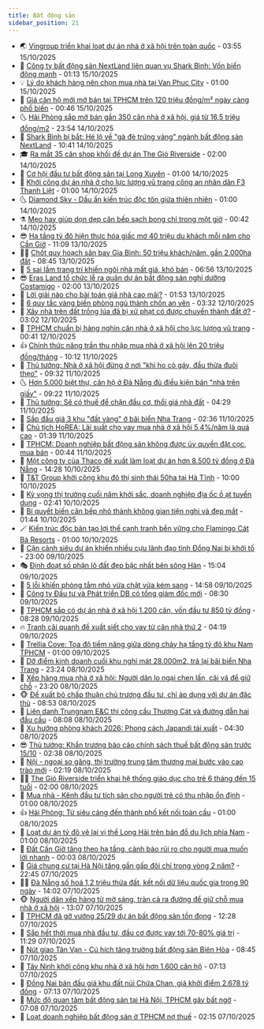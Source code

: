 ```yaml
---
title: Bất động sản
sidebar_position: 21
---
```


<!-- dantri-bat-dong-san:START -->
- 🌏 [Vingroup triển khai loạt dự án nhà ở xã hội trên toàn quốc](https://dantri.com.vn/bat-dong-san/vingroup-trien-khai-loat-du-an-nha-o-xa-hoi-tren-toan-quoc-20251015102823328.htm) - 03:55 15/10/2025
- 👹 [Công ty bất động sản NextLand liên quan vụ Shark Bình: Vốn biến động mạnh](https://dantri.com.vn/kinh-doanh/cong-ty-bat-dong-san-nextland-lien-quan-vu-shark-binh-von-bien-dong-manh-20251014170158870.htm) - 01:13 15/10/2025
- 💡 [Lý do khách hàng nên chọn mua nhà tại Van Phuc City](https://dantri.com.vn/bat-dong-san/ly-do-khach-hang-nen-chon-mua-nha-tai-van-phuc-city-20251014191829016.htm) - 01:00 15/10/2025
- 🌋 [Giá căn hộ mới mở bán tại TPHCM trên 120 triệu đồng/m² ngày càng phổ biến](https://dantri.com.vn/bat-dong-san/gia-can-ho-moi-mo-ban-tai-tphcm-tren-120-trieu-dongm-ngay-cang-pho-bien-20251015065746640.htm) - 00:46 15/10/2025
- 🌜 [Hải Phòng sắp mở bán gần 350 căn nhà ở xã hội, giá từ 16,5 triệu đồng/m2](https://dantri.com.vn/bat-dong-san/hai-phong-sap-mo-ban-gan-350-can-nha-o-xa-hoi-gia-tu-165-trieu-dongm2-20251015010942783.htm) - 23:54 14/10/2025
- 💃 [Shark Bình bị bắt: Hé lộ về &quot;gà đẻ trứng vàng&quot; ngành bất động sản NextLand](https://dantri.com.vn/kinh-doanh/shark-binh-bi-bat-he-lo-ve-ga-de-trung-vang-nganh-bat-dong-san-nextland-20251014163134618.htm) - 10:41 14/10/2025
- 🎓 [Ra mắt 35 căn shop khối đế dự án The Gió Riverside](https://dantri.com.vn/bat-dong-san/ra-mat-35-can-shop-khoi-de-du-an-the-gio-riverside-20251012090921202.htm) - 02:00 14/10/2025
- 🌝 [Cơ hội đầu tư bất động sản tại Long Xuyên](https://dantri.com.vn/bat-dong-san/co-hoi-dau-tu-bat-dong-san-tai-long-xuyen-20251013214950816.htm) - 01:00 14/10/2025
- 🧐 [Khởi công dự án nhà ở cho lực lượng vũ trang công an nhân dân F3 Thanh Liệt](https://dantri.com.vn/bat-dong-san/khoi-cong-du-an-nha-o-cho-luc-luong-vu-trang-cong-an-nhan-dan-f3-thanh-liet-20251013214426758.htm) - 01:00 14/10/2025
- 🌜 [Diamond Sky - Dấu ấn kiến trúc độc tôn giữa thiên nhiên](https://dantri.com.vn/bat-dong-san/diamond-sky-dau-an-kien-truc-doc-ton-giua-thien-nhien-20251013180647906.htm) - 01:00 14/10/2025
- ⚗️ [Mẹo hay giúp dọn dẹp căn bếp sạch bong chỉ trong một giờ](https://dantri.com.vn/bat-dong-san/meo-hay-giup-don-dep-can-bep-sach-bong-chi-trong-mot-gio-20251012105539161.htm) - 00:42 14/10/2025
- 😎 [Hạ tầng tỷ đô hiện thực hóa giấc mơ 40 triệu du khách mỗi năm cho Cần Giờ](https://dantri.com.vn/bat-dong-san/ha-tang-ty-do-hien-thuc-hoa-giac-mo-40-trieu-du-khach-moi-nam-cho-can-gio-20251013175140186.htm) - 11:09 13/10/2025
- 🧑‍🏫 [Chốt quy hoạch sân bay Gia Bình: 50 triệu khách/năm, gần 2.000ha đất](https://dantri.com.vn/bat-dong-san/chot-quy-hoach-san-bay-gia-binh-50-trieu-khachnam-gan-2000ha-dat-20251013152442637.htm) - 08:45 13/10/2025
- 💪 [5 sai lầm trang trí khiến ngôi nhà mất giá, khó bán](https://dantri.com.vn/bat-dong-san/5-sai-lam-trang-tri-khien-ngoi-nha-mat-gia-kho-ban-20251013085815800.htm) - 06:56 13/10/2025
- 😎 [Eras Land tổ chức lễ ra quân dự án bất động sản nghỉ dưỡng Costamigo](https://dantri.com.vn/bat-dong-san/eras-land-to-chuc-le-ra-quan-du-an-bat-dong-san-nghi-duong-costamigo-20251012231445138.htm) - 02:00 13/10/2025
- 🧠 [Lời giải nào cho bài toán giá nhà cao mãi?](https://dantri.com.vn/bat-dong-san/loi-giai-nao-cho-bai-toan-gia-nha-cao-mai-20251012112423167.htm) - 01:53 13/10/2025
- 🧰 [6 quy tắc vàng biến phòng ngủ thành chốn an yên](https://dantri.com.vn/bat-dong-san/6-quy-tac-vang-bien-phong-ngu-thanh-chon-an-yen-20251012101025758.htm) - 03:32 12/10/2025
- 🤩 [Xây nhà trên đất trồng lúa đã bị xử phạt có được chuyển thành đất ở?](https://dantri.com.vn/bat-dong-san/xay-nha-tren-dat-trong-lua-da-bi-xu-phat-co-duoc-chuyen-thanh-dat-o-20251012073711131.htm) - 03:02 12/10/2025
- 🦆 [TPHCM chuẩn bị hàng nghìn căn nhà ở xã hội cho lực lượng vũ trang](https://dantri.com.vn/thoi-su/tphcm-chuan-bi-hang-nghin-can-nha-o-xa-hoi-cho-luc-luong-vu-trang-20251011225940619.htm) - 00:41 12/10/2025
- 👍 [Chính thức nâng trần thu nhập mua nhà ở xã hội lên 20 triệu đồng/tháng](https://dantri.com.vn/bat-dong-san/chinh-thuc-nang-tran-thu-nhap-mua-nha-o-xa-hoi-len-20-trieu-dongthang-20251011170653367.htm) - 10:12 11/10/2025
- 🙉 [Thủ tướng: Nhà ở xã hội đừng ở nơi &quot;khỉ ho cò gáy, đầu thừa đuôi thẹo&quot;](https://dantri.com.vn/bat-dong-san/thu-tuong-nha-o-xa-hoi-dung-o-noi-khi-ho-co-gay-dau-thua-duoi-theo-20251011162656231.htm) - 09:32 11/10/2025
- 🌜 [Hơn 5.000 biệt thự, căn hộ ở Đà Nẵng đủ điều kiện bán &quot;nhà trên giấy&quot;](https://dantri.com.vn/bat-dong-san/hon-5000-biet-thu-can-ho-o-da-nang-du-dieu-kien-ban-nha-tren-giay-20251011154901654.htm) - 09:22 11/10/2025
- 🌋 [Thủ tướng: Sẽ có thuế để chặn đầu cơ, thổi giá nhà đất](https://dantri.com.vn/bat-dong-san/thu-tuong-se-co-thue-de-chan-dau-co-thoi-gia-nha-dat-20251011110832734.htm) - 04:29 11/10/2025
- 🥰 [Sắp đấu giá 3 khu &quot;đất vàng&quot; ở bãi biển Nha Trang](https://dantri.com.vn/bat-dong-san/sap-dau-gia-3-khu-dat-vang-o-bai-bien-nha-trang-20251010171747442.htm) - 02:36 11/10/2025
- 💯 [Chủ tịch HoREA: Lãi suất cho vay mua nhà ở xã hội 5,4%/năm là quá cao](https://dantri.com.vn/bat-dong-san/chu-tich-horea-lai-suat-cho-vay-mua-nha-o-xa-hoi-54nam-la-qua-cao-20251011061026777.htm) - 01:39 11/10/2025
- 🤩 [TPHCM: Doanh nghiệp bất động sản không được ủy quyền đặt cọc, mua bán](https://dantri.com.vn/bat-dong-san/tphcm-doanh-nghiep-bat-dong-san-khong-duoc-uy-quyen-dat-coc-mua-ban-20251011054839669.htm) - 00:44 11/10/2025
- 💄 [Một công ty của Thaco đề xuất làm loạt dự án hơn 8.500 tỷ đồng ở Đà Nẵng](https://dantri.com.vn/bat-dong-san/mot-cong-ty-cua-thaco-de-xuat-lam-loat-du-an-hon-8500-ty-dong-o-da-nang-20251010153746612.htm) - 14:28 10/10/2025
- 🦍 [T&amp;T Group khởi công khu đô thị sinh thái 50ha tại Hà Tĩnh](https://dantri.com.vn/bat-dong-san/tt-group-khoi-cong-khu-do-thi-sinh-thai-50ha-tai-ha-tinh-20251010163927026.htm) - 10:00 10/10/2025
- 🎡 [Kỳ vọng thị trường cuối năm khởi sắc, doanh nghiệp địa ốc ồ ạt tuyển dụng](https://dantri.com.vn/bat-dong-san/ky-vong-thi-truong-cuoi-nam-khoi-sac-doanh-nghiep-dia-oc-o-at-tuyen-dung-20251010090953869.htm) - 02:41 10/10/2025
- 🐎 [Bí quyết biến căn bếp nhỏ thành không gian tiện nghi và đẹp mắt](https://dantri.com.vn/bat-dong-san/bi-quyet-bien-can-bep-nho-thanh-khong-gian-tien-nghi-va-dep-mat-20251010003452651.htm) - 01:44 10/10/2025
- 🪄 [Kiến trúc độc bản tạo lợi thế cạnh tranh bền vững cho Flamingo Cát Bà Resorts](https://dantri.com.vn/bat-dong-san/kien-truc-doc-ban-tao-loi-the-canh-tranh-ben-vung-cho-flamingo-cat-ba-resorts-20251009121632678.htm) - 01:00 10/10/2025
- 💼 [Cận cảnh siêu dự án khiến nhiều cựu lãnh đạo tỉnh Đồng Nai bị khởi tố](https://dantri.com.vn/bat-dong-san/can-canh-sieu-du-an-khien-nhieu-cuu-lanh-dao-tinh-dong-nai-bi-khoi-to-20251009142147526.htm) - 23:00 09/10/2025
- 🎭 [Định đoạt số phận lô đất đẹp bậc nhất bên sông Hàn](https://dantri.com.vn/bat-dong-san/dinh-doat-so-phan-lo-dat-dep-bac-nhat-ben-song-han-20251009093918608.htm) - 15:04 09/10/2025
- 🐻 [5 lỗi khiến phòng tắm nhỏ vừa chật vừa kém sang](https://dantri.com.vn/bat-dong-san/5-loi-khien-phong-tam-nho-vua-chat-vua-kem-sang-20251009120431011.htm) - 14:58 09/10/2025
- 💃 [Công ty Đầu tư và Phát triển DB có tổng giám đốc mới](https://dantri.com.vn/bat-dong-san/cong-ty-dau-tu-va-phat-trien-db-co-tong-giam-doc-moi-20251009150116202.htm) - 08:30 09/10/2025
- 🦣 [TPHCM sắp có dự án nhà ở xã hội 1.200 căn, vốn đầu tư 850 tỷ đồng](https://dantri.com.vn/bat-dong-san/tphcm-sap-co-du-an-nha-o-xa-hoi-1200-can-von-dau-tu-850-ty-dong-20251009152324694.htm) - 08:28 09/10/2025
- 🔥 [Tranh cãi quanh đề xuất siết cho vay từ căn nhà thứ 2](https://dantri.com.vn/bat-dong-san/tranh-cai-quanh-de-xuat-siet-cho-vay-tu-can-nha-thu-2-20251009101412936.htm) - 04:19 09/10/2025
- 🤩 [Trellia Cove: Tọa độ tiềm năng giữa dòng chảy hạ tầng tỷ đô khu Nam TPHCM](https://dantri.com.vn/bat-dong-san/trellia-cove-toa-do-tiem-nang-giua-dong-chay-ha-tang-ty-do-khu-nam-tphcm-20251008223217466.htm) - 01:00 09/10/2025
- 🥳 [Dỡ điểm kinh doanh cuối khu nghỉ mát 28.000m2, trả lại bãi biển Nha Trang](https://dantri.com.vn/bat-dong-san/do-diem-kinh-doanh-cuoi-khu-nghi-mat-28000m2-tra-lai-bai-bien-nha-trang-20251008121154419.htm) - 23:24 08/10/2025
- 🤗 [Xếp hàng mua nhà ở xã hội: Người dân lo ngại chen lấn, cãi vã để giữ chỗ](https://dantri.com.vn/bat-dong-san/xep-hang-mua-nha-o-xa-hoi-nguoi-dan-lo-ngai-chen-lan-cai-va-de-giu-cho-20251008142205612.htm) - 23:20 08/10/2025
- 🐵 [Đề xuất bỏ chấp thuận chủ trương đầu tư, chỉ áp dụng với dự án đặc thù](https://dantri.com.vn/bat-dong-san/de-xuat-bo-chap-thuan-chu-truong-dau-tu-chi-ap-dung-voi-du-an-dac-thu-20251008090721257.htm) - 08:53 08/10/2025
- 🤖 [Liên danh Trungnam E&amp;C thi công cầu Thượng Cát và đường dẫn hai đầu cầu](https://dantri.com.vn/bat-dong-san/lien-danh-trungnam-ec-thi-cong-cau-thuong-cat-va-duong-dan-hai-dau-cau-20251008145713910.htm) - 08:08 08/10/2025
- 👺 [Xu hướng phòng khách 2026: Phong cách Japandi tái xuất](https://dantri.com.vn/bat-dong-san/xu-huong-phong-khach-2026-phong-cach-japandi-tai-xuat-20251007122614157.htm) - 04:30 08/10/2025
- 😎 [Thủ tướng: Khẩn trương báo cáo chính sách thuế bất động sản trước 15/10](https://dantri.com.vn/bat-dong-san/thu-tuong-khan-truong-bao-cao-chinh-sach-thue-bat-dong-san-truoc-1510-20251008091916863.htm) - 02:38 08/10/2025
- 🤠 [Nội - ngoại so găng, thị trường trung tâm thương mại bước vào cao trào mới](https://dantri.com.vn/kinh-doanh/noi-ngoai-so-gang-thi-truong-trung-tam-thuong-mai-buoc-vao-cao-trao-moi-20251007174441031.htm) - 02:19 08/10/2025
- 👨‍🏫 [The Gió Riverside triển khai hệ thống giáo dục cho trẻ 6 tháng đến 15 tuổi](https://dantri.com.vn/bat-dong-san/the-gio-riverside-trien-khai-he-thong-giao-duc-cho-tre-6-thang-den-15-tuoi-20251007202909636.htm) - 02:00 08/10/2025
- 🧰 [Mua nhà - Kênh đầu tư tích sản cho người trẻ có thu nhập ổn định](https://dantri.com.vn/bat-dong-san/mua-nha-kenh-dau-tu-tich-san-cho-nguoi-tre-co-thu-nhap-on-dinh-20251007203133362.htm) - 01:00 08/10/2025
- 👍 [Hải Phòng: Từ siêu cảng đến thành phố kết nối toàn cầu](https://dantri.com.vn/bat-dong-san/hai-phong-tu-sieu-cang-den-thanh-pho-ket-noi-toan-cau-20251007200853057.htm) - 01:00 08/10/2025
- 🌈 [Loạt dự án tỷ đô vẽ lại vị thế Long Hải trên bản đồ du lịch phía Nam](https://dantri.com.vn/bat-dong-san/loat-du-an-ty-do-ve-lai-vi-the-long-hai-tren-ban-do-du-lich-phia-nam-20251007195948583.htm) - 01:00 08/10/2025
- 🐲 [Đất Cần Giờ tăng theo hạ tầng, cảnh báo rủi ro cho người mua muốn lời nhanh](https://dantri.com.vn/bat-dong-san/dat-can-gio-tang-theo-ha-tang-canh-bao-rui-ro-cho-nguoi-mua-muon-loi-nhanh-20251007144743701.htm) - 00:03 08/10/2025
- 💄 [Giá chung cư tại Hà Nội tăng gần gấp đôi chỉ trong vòng 2 năm?](https://dantri.com.vn/bat-dong-san/gia-chung-cu-tai-ha-noi-tang-gan-gap-doi-chi-trong-vong-2-nam-20251007174114135.htm) - 22:45 07/10/2025
- 👨‍🏫 [Đà Nẵng số hoá 1,2 triệu thửa đất, kết nối dữ liệu quốc gia trong 90 ngày](https://dantri.com.vn/bat-dong-san/da-nang-so-hoa-12-trieu-thua-dat-ket-noi-du-lieu-quoc-gia-trong-90-ngay-20251007142910626.htm) - 14:02 07/10/2025
- 🐵 [Người dân xếp hàng từ mờ sáng, tràn cả ra đường để giữ chỗ mua nhà ở xã hội](https://dantri.com.vn/bat-dong-san/nguoi-dan-xep-hang-tu-mo-sang-tran-ca-ra-duong-de-giu-cho-mua-nha-o-xa-hoi-20251007161328907.htm) - 13:07 07/10/2025
- 🎉 [TPHCM đã gỡ vướng 25/29 dự án bất động sản tồn đọng](https://dantri.com.vn/bat-dong-san/tphcm-da-go-vuong-2529-du-an-bat-dong-san-ton-dong-20251007181150429.htm) - 12:28 07/10/2025
- 💫 [Sắp hết thời mua nhà đầu tư, đầu cơ được vay tới 70-80% giá trị](https://dantri.com.vn/bat-dong-san/sap-het-thoi-mua-nha-dau-tu-dau-co-duoc-vay-toi-70-80-gia-tri-20251007173646326.htm) - 11:29 07/10/2025
- 🦄 [Nút giao Tân Vạn - Cú hích tăng trưởng bất động sản Biên Hòa](https://dantri.com.vn/bat-dong-san/nut-giao-tan-van-cu-hich-tang-truong-bat-dong-san-bien-hoa-20251007151821607.htm) - 08:45 07/10/2025
- 🌮 [Tây Ninh khởi công khu nhà ở xã hội hơn 1.600 căn hộ](https://dantri.com.vn/bat-dong-san/tay-ninh-khoi-cong-khu-nha-o-xa-hoi-hon-1600-can-ho-20251007135539853.htm) - 07:13 07/10/2025
- 💯 [Đồng Nai bán đấu giá khu đất núi Chứa Chan, giá khởi điểm 2.678 tỷ đồng](https://dantri.com.vn/bat-dong-san/dong-nai-ban-dau-gia-khu-dat-nui-chua-chan-gia-khoi-diem-2678-ty-dong-20251003110027812.htm) - 07:13 07/10/2025
- 🌊 [Mức độ quan tâm bất động sản tại Hà Nội, TPHCM gây bất ngờ](https://dantri.com.vn/bat-dong-san/muc-do-quan-tam-bat-dong-san-tai-ha-noi-tphcm-gay-bat-ngo-20251007131337774.htm) - 07:08 07/10/2025
- 🤖 [Loạt doanh nghiệp bất động sản ở TPHCM nợ thuế](https://dantri.com.vn/bat-dong-san/loat-doanh-nghiep-bat-dong-san-o-tphcm-no-thue-20251007080100217.htm) - 02:15 07/10/2025<!-- dantri-bat-dong-san:END -->
